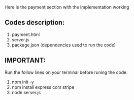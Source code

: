 Here is the payment section with the implementation working<br>

## Codes description:  
1. payment.html  
2. server.js
3. package.json (dependencies used to run the code)


## IMPORTANT:
Run the follow lines on your terminal before runing the code:  
1. npm init -y
2. npm install express cors stripe
3. node server.js
